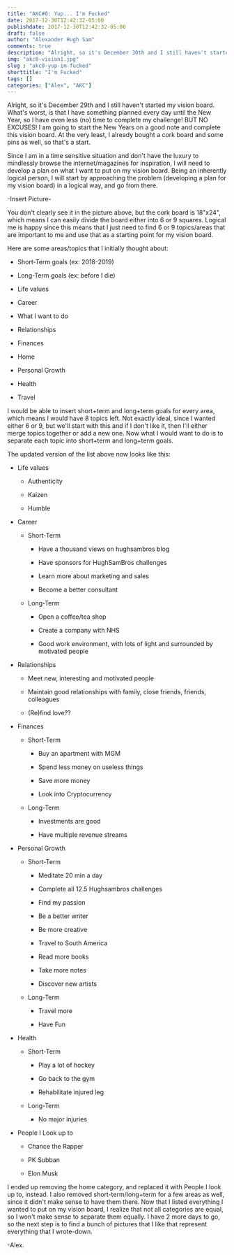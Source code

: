 ```yaml
---
title: "AKC#0: Yup... I'm Fucked"
date: 2017-12-30T12:42:32-05:00
publishdate: 2017-12-30T12:42:32-05:00
draft: false
author: "Alexander Hugh Sam"
comments: true
description: "Alright, so it's December 30th and I still haven't started my vision board. "
img: "akc0-vision1.jpg"
slug : "akc0-yup-im-fucked"
shorttitle: "I'm Fucked"
tags: []
categories: ["Alex", "AKC"]
---
```

Alright, so it's December 29th and I still haven't started my vision board. What's worst, is that I have something planned every day until the New Year, so I have even less (no) time to complete my challenge! BUT NO EXCUSES! I am going to start the New Years on a good note and complete this vision board. At the very least, I already bought a cork board and some pins as well, so that's a start.

Since I am in a time sensitive situation and don't have the luxury to mindlessly browse the internet/magazines for inspiration, I will need to develop a plan on what I want to put on my vision board. Being an inherently logical person, I will start by approaching the problem (developing a plan for my vision board) in a logical way, and go from there.

-Insert Picture-

You don't clearly see it in the picture above, but the cork board is 18"x24", which means I can easily divide the board either into 6 or 9 squares. Logical me is happy since this means that I just need to find 6 or 9 topics/areas that are important to me and use that as a starting point for my vision board.

Here are some areas/topics that I initially thought about:


+ Short-Term goals (ex: 2018-2019)

+ Long-Term goals (ex: before I die)

+ Life values

+ Career

+ What I want to do

+ Relationships

+ Finances

+ Home

+ Personal Growth

+ Health

+ Travel

I would be able to insert short+term and long+term goals for every area, which means I would have 8 topics left. Not exactly ideal, since I wanted either 6 or 9, but we'll start with this and if I don't like it, then I'll either merge topics together or add a new one. Now what I would want to do is to separate each topic into short+term and long+term goals.

The updated version of the list above now looks like this:


+ Life values

    + Authenticity

    + Kaizen

    + Humble

+ Career


    + Short-Term


        + Have a thousand views on hughsambros blog

        + Have sponsors for HughSamBros challenges

        + Learn more about marketing and sales

        + Become a better consultant

    + Long-Term


        + Open a coffee/tea shop

        + Create a company with NHS

        + Good work environment, with lots of light and surrounded by motivated people

+ Relationships


    + Meet new, interesting and motivated people

    + Maintain good relationships with family, close friends, friends, colleagues

    + (Re)find love??

+ Finances


    + Short-Term


        + Buy an apartment with MGM

        + Spend less money on useless things

        + Save more money

        + Look into Cryptocurrency

    + Long-Term


        + Investments are good

        + Have multiple revenue streams

+ Personal Growth


    + Short-Term


        + Meditate 20 min a day

        + Complete all 12.5 Hughsambros challenges

        + Find my passion

        + Be a better writer

        + Be more creative

        + Travel to South America

        + Read more books

        + Take more notes

        + Discover new artists

    + Long-Term


        + Travel more

        + Have Fun

+ Health


    + Short-Term


        + Play a lot of hockey

        + Go back to the gym

        + Rehabilitate injured leg

    + Long-Term


        + No major injuries

+ People I Look up to


    + Chance the Rapper

    + PK Subban

    + Elon Musk

I ended up removing the home category, and replaced it with People I look up to, instead. I also removed short-term/long+term for a few areas as well, since it didn't make sense to have them there. Now that I listed everything I wanted to put on my vision board, I realize that not all categories are equal, so I won't make sense to separate them equally. I have 2 more days to go, so the next step is to find a bunch of pictures that I like that represent everything that I wrote-down.

-Alex.
